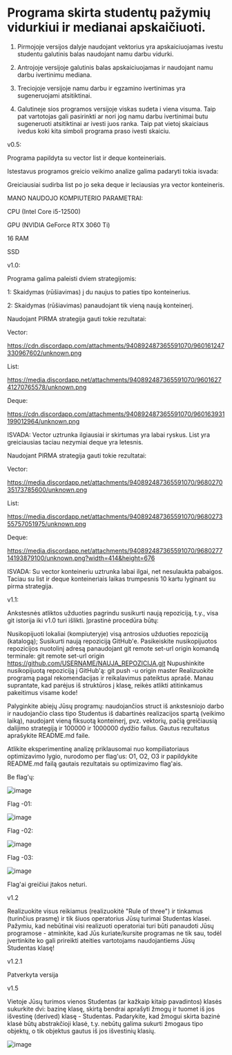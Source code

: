 


# Programa skirta studentų pažymių vidurkiui ir medianai apskaičiuoti.

1. Pirmojoje versijos dalyje naudojant vektorius yra apskaiciuojamas ivestu studentu galutinis balas naudojant namu darbu vidurki.

2. Antrojoje versijoje galutinis balas apskaiciuojamas ir naudojant namu darbu ivertinimu mediana.

3. Treciojoje versijoje namu darbu ir egzamino ivertinimas yra sugeneruojami atsitiktinai.

4. Galutineje sios programos versijoje viskas sudeta i viena visuma. Taip pat vartotojas gali pasirinkti ar nori jog namu darbu ivertinimai butu sugeneruoti atsitiktinai ar ivesti juos ranka. Taip pat vietoj skaiciaus ivedus koki kita simboli programa praso ivesti skaiciu.


v0.5:

Programa papildyta su vector list ir deque konteineriais.

Istestavus programos greicio veikimo analize galima padaryti tokia isvada:

Greiciausiai sudirba list po jo seka deque ir leciausias yra vector konteineris.

MANO NAUDOJO KOMPIUTERIO PARAMETRAI:

CPU (Intel Core i5-12500) 

GPU (NVIDIA GeForce RTX 3060 Ti)

16 RAM

SSD

v1.0:

Programa galima paleisti dviem strategijomis:

1: Skaidymas (rūšiavimas) į du naujus to paties tipo konteinerius.

2: Skaidymas (rūšiavimas) panaudojant tik vieną naują konteinerį.

Naudojant PIRMA strategija gauti tokie rezultatai:

Vector:

https://cdn.discordapp.com/attachments/940892487365591070/960161247330967602/unknown.png

List:

https://media.discordapp.net/attachments/940892487365591070/960162741270765578/unknown.png

Deque:

https://cdn.discordapp.com/attachments/940892487365591070/960163931199012964/unknown.png

ISVADA: Vector uztrunka ilgiausiai ir skirtumas yra labai ryskus. List yra greiciausias taciau nezymiai deque yra letesnis.

Naudojant PIRMA strategija gauti tokie rezultatai:

Vector:

https://media.discordapp.net/attachments/940892487365591070/968027035173785600/unknown.png

List:

https://media.discordapp.net/attachments/940892487365591070/968027355757051975/unknown.png

Deque:

https://media.discordapp.net/attachments/940892487365591070/968027714193879100/unknown.png?width=414&height=676

ISVADA: Su vector konteineriu uztrunka labai ilgai, net nesulaukta pabaigos. Taciau su list ir deque konteineriais laikas trumpesnis 10 kartu lyginant su pirma strategija.

v1.1:

Ankstesnės atliktos užduoties pagrindu susikurti naują repoziciją, t.y., visa git istorija iki v1.0 turi išlikti. Įprastinė procedūra būtų:

Nusikopijuoti lokaliai (kompiuteryje) visą antrosios užduoties repoziciją (katalogą); Susikurti naują repoziciją GitHub'e. Pasikeiskite nusikopijuotos repozicijos nuotolinį adresą panaudojant git remote set-url origin komandą terminale: git remote set-url origin https://github.com/USERNAME/NAUJA_REPOZICIJA.git Nupushinkite nusikopijuotą repoziciją į GitHub'ą: git push -u origin master Realizuokite programą pagal rekomendacijas ir reikalavimus pateiktus aprašė. Manau suprantate, kad parėjus iš struktūros į klasę, reikės atlikti atitinkamus pakeitimus visame kode!

Palyginkite abiejų Jūsų programų: naudojančios struct iš ankstesniojo darbo ir naudojančio class tipo Studentus iš dabartinės realizacijos spartą (veikimo laiką), naudojant vieną fiksuotą konteinerį, pvz. vektorių, pačią greičiausią dalijimo strategiją ir 100000 ir 1000000 dydžio failus. Gautus rezultatus aprašykite README.md faile.

Atlikite eksperimentinę analizę priklausomai nuo kompiliatoriaus optimizavimo lygio, nurodomo per flag'us: O1, O2, O3 ir papildykite README.md failą gautais rezultatais su optimizavimo flag'ais.

Be flag'ų:

![image](https://user-images.githubusercontent.com/93277316/167713021-216da0eb-27a0-455f-a37f-3a20c1d0e953.png)

Flag -01:

![image](https://user-images.githubusercontent.com/93277316/167713075-1337c7c0-802c-4848-94aa-4976faf3c480.png)

Flag -02:

![image](https://user-images.githubusercontent.com/93277316/167713114-9cd3a257-c563-480d-859e-f7cf3e5fbb71.png)

Flag -03:

![image](https://user-images.githubusercontent.com/93277316/167713165-c2d56d85-0591-4d94-943b-67c10e6ba929.png)

Flag'ai greičiui įtakos neturi.

v1.2

Realizuokite visus reikiamus (realizuokitė "Rule of three") ir tinkamus (turinčius prasmę) ir tik šiuos operatorius Jūsų turimai Studentas klasei. Pažymiu, kad nebūtinai visi realizuoti operatoriai turi būti panaudoti Jūsų programose - atminkite, kad Jūs kuriate/kursite programas ne tik sau, todėl įvertinkite ko gali prireikti ateities vartotojams naudojantiems Jūsų Studentas klasę!

v1.2.1

Patverkyta versija

v1.5

Vietoje Jūsų turimos vienos Studentas (ar kažkaip kitaip pavadintos) klasės sukurkite dvi: bazinę klasę, skirtą bendrai aprašyti žmogų ir tuomet iš jos išvestinę (derived) klasę - Studentas.
Padarykite, kad žmogui skirta bazinė klasė būtų abstrakčioji klasė, t.y. nebūtų galima sukurti žmogaus tipo objektų, o tik objektus gautus iš jos išvestinių klasių.

![image](https://user-images.githubusercontent.com/93277316/167713990-482d9fc4-48f2-49e8-b8e0-364413f727ba.png)
